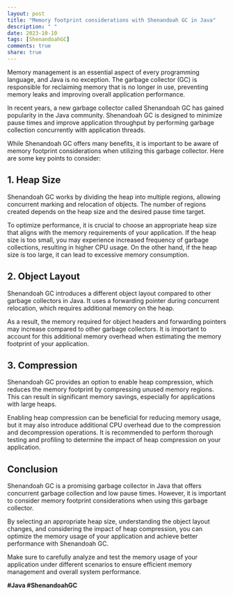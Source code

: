 ```yaml
---
layout: post
title: "Memory footprint considerations with Shenandoah GC in Java"
description: " "
date: 2023-10-10
tags: [ShenandoahGC]
comments: true
share: true
---
```


Memory management is an essential aspect of every programming language, and Java is no exception. The garbage collector (GC) is responsible for reclaiming memory that is no longer in use, preventing memory leaks and improving overall application performance. 

In recent years, a new garbage collector called Shenandoah GC has gained popularity in the Java community. Shenandoah GC is designed to minimize pause times and improve application throughput by performing garbage collection concurrently with application threads.

While Shenandoah GC offers many benefits, it is important to be aware of memory footprint considerations when utilizing this garbage collector. Here are some key points to consider:

## 1. Heap Size

Shenandoah GC works by dividing the heap into multiple regions, allowing concurrent marking and relocation of objects. The number of regions created depends on the heap size and the desired pause time target.

To optimize performance, it is crucial to choose an appropriate heap size that aligns with the memory requirements of your application. If the heap size is too small, you may experience increased frequency of garbage collections, resulting in higher CPU usage. On the other hand, if the heap size is too large, it can lead to excessive memory consumption.

## 2. Object Layout

Shenandoah GC introduces a different object layout compared to other garbage collectors in Java. It uses a forwarding pointer during concurrent relocation, which requires additional memory on the heap.

As a result, the memory required for object headers and forwarding pointers may increase compared to other garbage collectors. It is important to account for this additional memory overhead when estimating the memory footprint of your application.

## 3. Compression

Shenandoah GC provides an option to enable heap compression, which reduces the memory footprint by compressing unused memory regions. This can result in significant memory savings, especially for applications with large heaps.

Enabling heap compression can be beneficial for reducing memory usage, but it may also introduce additional CPU overhead due to the compression and decompression operations. It is recommended to perform thorough testing and profiling to determine the impact of heap compression on your application.

## Conclusion

Shenandoah GC is a promising garbage collector in Java that offers concurrent garbage collection and low pause times. However, it is important to consider memory footprint considerations when using this garbage collector.

By selecting an appropriate heap size, understanding the object layout changes, and considering the impact of heap compression, you can optimize the memory usage of your application and achieve better performance with Shenandoah GC.

Make sure to carefully analyze and test the memory usage of your application under different scenarios to ensure efficient memory management and overall system performance.

**#Java #ShenandoahGC**